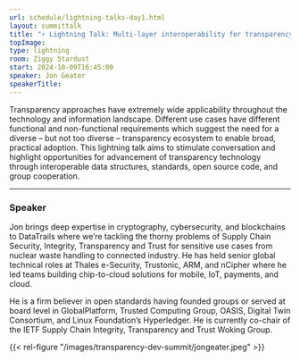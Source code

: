 ```yaml
---
url: schedule/lightning-talks-day1.html
layout: summittalk
title: "⚡ Lightning Talk: Multi-layer interoperability for transparency technology"
topImage:
type: lightning
room: Ziggy Stardust
start: 2024-10-09T16:45:00
speaker: Jon Geater
speakerTitle: 
---
```


<div class="font-google font-medium">

Transparency approaches have extremely wide applicability throughout the technology and information landscape. Different use cases have different functional and non-functional requirements which suggest the need for a diverse – but not too diverse – transparency ecosystem to enable broad, practical adoption. This lightning talk aims to stimulate conversation and highlight opportunities for advancement of transparency technology through interoperable data structures, standards, open source code, and group cooperation.

---

### Speaker

Jon brings deep expertise in cryptography, cybersecurity, and blockchains to DataTrails where we’re tackling the thorny problems of Supply Chain Security, Integrity, Transparency and Trust for sensitive use cases from nuclear waste handling to connected industry.  He has held senior global technical roles at Thales e-Security, Trustonic, ARM, and nCipher where he led teams building chip-to-cloud solutions for mobile, IoT, payments, and cloud. 

He is a firm believer in open standards having founded groups or served at board level in GlobalPlatform, Trusted Computing Group, OASIS, Digital Twin Consortium, and Linux Foundation’s Hyperledger. He is currently co-chair of the IETF Supply Chain Integrity, Transparency and Trust Woking Group.

{{< rel-figure "/images/transparency-dev-summit/jongeater.jpeg" >}}

</div>